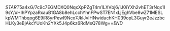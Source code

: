 $START$5a4xG/7c9c7EGMDXQ0NqxXpPZgT4m1LXVbj6/iJ0iYXh2vhET3rNqx1I9sY/uHIhPYpzaRxauB1GA8b8ehLcchYhnFPwST7EN1xLjEghVbe8wZ71MESLkpWMThbqog6E9iR8yrPewI9Ncx7JklJvIHNwiduchKH039opL3Guyr2eJzzbcHLKy3eBjAkcYUoKh2YXk5J4p6kz6RdMsQ78Wg==$END$